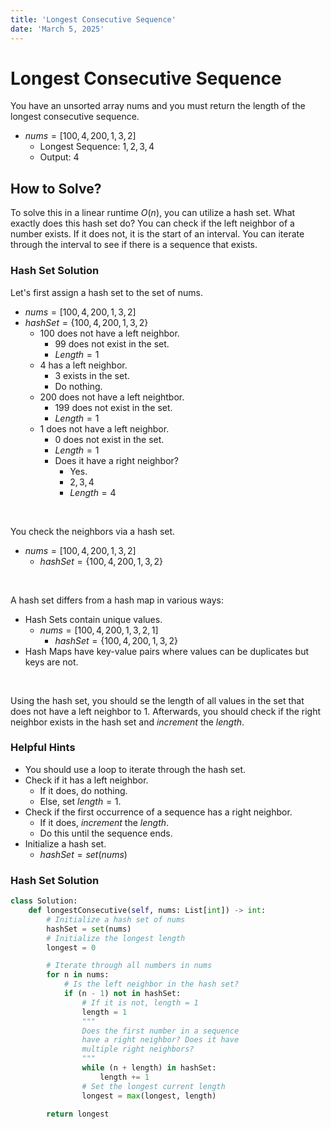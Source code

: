 ```yaml
---
title: 'Longest Consecutive Sequence'
date: 'March 5, 2025'
---
```


# Longest Consecutive Sequence

You have an unsorted array nums and you must return the length of the longest consecutive sequence.

- $nums = [100, 4, 200, 1, 3, 2]$
    - Longest Sequence: $1, 2, 3, 4$
    - Output: $4$

## How to Solve?

To solve this in a linear runtime $O(n)$, you can utilize a hash set. What exactly does this hash set do? You can check if the left neighbor of a number exists. If it does not, it is the start of an interval. You can iterate through the interval to see if there is a sequence that exists.

### Hash Set Solution

Let's first assign a hash set to the set of nums.

- $nums = [100, 4, 200, 1, 3, 2]$
- $hashSet = \{100, 4, 200, 1, 3, 2\}$
    - $100$ does not have a left neighbor.
        - $99$ does not exist in the set.
        - $Length = 1$
    - $4$ has a left neighbor.
        - $3$ exists in the set.
        - Do nothing.
    - $200$ does not have a left neightbor.
        - $199$ does not exist in the set.
        - $Length = 1$
    - $1$ does not have a left neighbor.
        - $0$ does not exist in the set.
        - $Length = 1$
        - Does it have a right neighbor?
            - Yes.
            - $2, 3, 4$
            - $Length = 4$

<br />

You check the neighbors via a hash set.

- $nums = [100, 4, 200, 1, 3, 2]$
    - $hashSet = \{100, 4, 200, 1, 3, 2\}$

<br />

A hash set differs from a hash map in various ways:
- Hash Sets contain unique values.
    - $nums = [100, 4, 200, 1, 3, 2, 1]$
        - $hashSet = \{100, 4, 200, 1, 3, 2\}$
- Hash Maps have key-value pairs where values can be duplicates but keys are not.

<br />

Using the hash set, you should se the length of all values in the set that does not have a left neighbor to $1$. Afterwards, you should check if the right neighbor exists in the hash set and $increment$ the $length$.

### Helpful Hints
- You should use a loop to iterate through the hash set.
- Check if it has a left neighbor.
    - If it does, do nothing.
    - Else, set $length = 1$.
- Check if the first occurrence of a sequence has a right neighbor.
    - If it does, $increment$ the $length$.
    - Do this until the sequence ends.
- Initialize a hash set.
    - $hashSet = set(nums)$

### Hash Set Solution

```python
class Solution:
    def longestConsecutive(self, nums: List[int]) -> int:
        # Initialize a hash set of nums
        hashSet = set(nums)
        # Initialize the longest length
        longest = 0

        # Iterate through all numbers in nums
        for n in nums:
            # Is the left neighbor in the hash set?
            if (n - 1) not in hashSet:
                # If it is not, length = 1
                length = 1
                """
                Does the first number in a sequence
                have a right neighbor? Does it have
                multiple right neighbors?
                """
                while (n + length) in hashSet:
                    length += 1
                # Set the longest current length
                longest = max(longest, length)
        
        return longest